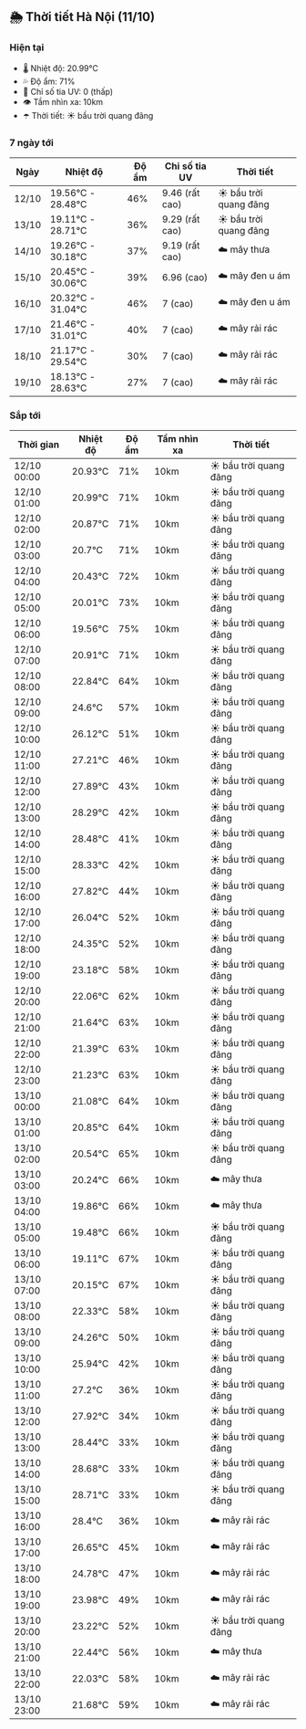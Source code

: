 ## 🌦️ Thời tiết Hà Nội (11/10)

### Hiện tại

- 🌡️ Nhiệt độ: 20.99℃
- 💦 Độ ẩm: 71%
- 🌟 Chỉ số tia UV: 0 (thấp)
- 👁️ Tầm nhìn xa: 10km
- ☂️ Thời tiết: ☀️ bầu trời quang đãng

### 7 ngày tới

| Ngày | Nhiệt độ | Độ ẩm | Chỉ số tia UV | Thời tiết |
| --- | --- | --- | --- | --- |
| 12/10 | 19.56℃ - 28.48℃ | 46% | 9.46 (rất cao) | ☀️ bầu trời quang đãng |
| 13/10 | 19.11℃ - 28.71℃ | 36% | 9.29 (rất cao) | ☀️ bầu trời quang đãng |
| 14/10 | 19.26℃ - 30.18℃ | 37% | 9.19 (rất cao) | ☁️ mây thưa |
| 15/10 | 20.45℃ - 30.06℃ | 39% | 6.96 (cao) | ☁️ mây đen u ám |
| 16/10 | 20.32℃ - 31.04℃ | 46% | 7 (cao) | ☁️ mây đen u ám |
| 17/10 | 21.46℃ - 31.01℃ | 40% | 7 (cao) | ☁️ mây rải rác |
| 18/10 | 21.17℃ - 29.54℃ | 30% | 7 (cao) | ☁️ mây rải rác |
| 19/10 | 18.13℃ - 28.63℃ | 27% | 7 (cao) | ☁️ mây rải rác |

### Sắp tới

| Thời gian | Nhiệt độ | Độ ẩm | Tầm nhìn xa | Thời tiết |
| --- | --- | --- | --- | --- |
| 12/10 00:00 | 20.93℃ | 71% | 10km | ☀️ bầu trời quang đãng |
| 12/10 01:00 | 20.99℃ | 71% | 10km | ☀️ bầu trời quang đãng |
| 12/10 02:00 | 20.87℃ | 71% | 10km | ☀️ bầu trời quang đãng |
| 12/10 03:00 | 20.7℃ | 71% | 10km | ☀️ bầu trời quang đãng |
| 12/10 04:00 | 20.43℃ | 72% | 10km | ☀️ bầu trời quang đãng |
| 12/10 05:00 | 20.01℃ | 73% | 10km | ☀️ bầu trời quang đãng |
| 12/10 06:00 | 19.56℃ | 75% | 10km | ☀️ bầu trời quang đãng |
| 12/10 07:00 | 20.91℃ | 71% | 10km | ☀️ bầu trời quang đãng |
| 12/10 08:00 | 22.84℃ | 64% | 10km | ☀️ bầu trời quang đãng |
| 12/10 09:00 | 24.6℃ | 57% | 10km | ☀️ bầu trời quang đãng |
| 12/10 10:00 | 26.12℃ | 51% | 10km | ☀️ bầu trời quang đãng |
| 12/10 11:00 | 27.21℃ | 46% | 10km | ☀️ bầu trời quang đãng |
| 12/10 12:00 | 27.89℃ | 43% | 10km | ☀️ bầu trời quang đãng |
| 12/10 13:00 | 28.29℃ | 42% | 10km | ☀️ bầu trời quang đãng |
| 12/10 14:00 | 28.48℃ | 41% | 10km | ☀️ bầu trời quang đãng |
| 12/10 15:00 | 28.33℃ | 42% | 10km | ☀️ bầu trời quang đãng |
| 12/10 16:00 | 27.82℃ | 44% | 10km | ☀️ bầu trời quang đãng |
| 12/10 17:00 | 26.04℃ | 52% | 10km | ☀️ bầu trời quang đãng |
| 12/10 18:00 | 24.35℃ | 52% | 10km | ☀️ bầu trời quang đãng |
| 12/10 19:00 | 23.18℃ | 58% | 10km | ☀️ bầu trời quang đãng |
| 12/10 20:00 | 22.06℃ | 62% | 10km | ☀️ bầu trời quang đãng |
| 12/10 21:00 | 21.64℃ | 63% | 10km | ☀️ bầu trời quang đãng |
| 12/10 22:00 | 21.39℃ | 63% | 10km | ☀️ bầu trời quang đãng |
| 12/10 23:00 | 21.23℃ | 63% | 10km | ☀️ bầu trời quang đãng |
| 13/10 00:00 | 21.08℃ | 64% | 10km | ☀️ bầu trời quang đãng |
| 13/10 01:00 | 20.85℃ | 64% | 10km | ☀️ bầu trời quang đãng |
| 13/10 02:00 | 20.54℃ | 65% | 10km | ☀️ bầu trời quang đãng |
| 13/10 03:00 | 20.24℃ | 66% | 10km | ☁️ mây thưa |
| 13/10 04:00 | 19.86℃ | 66% | 10km | ☁️ mây thưa |
| 13/10 05:00 | 19.48℃ | 66% | 10km | ☀️ bầu trời quang đãng |
| 13/10 06:00 | 19.11℃ | 67% | 10km | ☀️ bầu trời quang đãng |
| 13/10 07:00 | 20.15℃ | 67% | 10km | ☀️ bầu trời quang đãng |
| 13/10 08:00 | 22.33℃ | 58% | 10km | ☀️ bầu trời quang đãng |
| 13/10 09:00 | 24.26℃ | 50% | 10km | ☀️ bầu trời quang đãng |
| 13/10 10:00 | 25.94℃ | 42% | 10km | ☀️ bầu trời quang đãng |
| 13/10 11:00 | 27.2℃ | 36% | 10km | ☀️ bầu trời quang đãng |
| 13/10 12:00 | 27.92℃ | 34% | 10km | ☀️ bầu trời quang đãng |
| 13/10 13:00 | 28.44℃ | 33% | 10km | ☀️ bầu trời quang đãng |
| 13/10 14:00 | 28.68℃ | 33% | 10km | ☀️ bầu trời quang đãng |
| 13/10 15:00 | 28.71℃ | 33% | 10km | ☀️ bầu trời quang đãng |
| 13/10 16:00 | 28.4℃ | 36% | 10km | ☁️ mây rải rác |
| 13/10 17:00 | 26.65℃ | 45% | 10km | ☁️ mây rải rác |
| 13/10 18:00 | 24.78℃ | 47% | 10km | ☁️ mây rải rác |
| 13/10 19:00 | 23.98℃ | 49% | 10km | ☁️ mây rải rác |
| 13/10 20:00 | 23.22℃ | 52% | 10km | ☀️ bầu trời quang đãng |
| 13/10 21:00 | 22.44℃ | 56% | 10km | ☁️ mây thưa |
| 13/10 22:00 | 22.03℃ | 58% | 10km | ☁️ mây rải rác |
| 13/10 23:00 | 21.68℃ | 59% | 10km | ☁️ mây rải rác |
